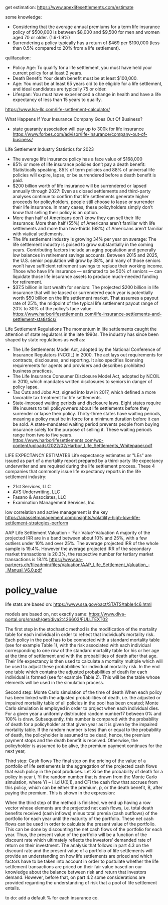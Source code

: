get estimation:
https://www.apexlifesettlements.com/estimate

some knowledge:
- Considering that the average annual premiums for a term life insurance policy of $500,000 is between $8,000 and $9,500 for men and women aged 70 or older. (1.6-1.9%)
- Surrendering a policy typically has a return of $469 per $100,000 (less than 0.5% compared to 20% from a life settlement). 

qulifacation:
- Policy Age: To qualify for a life settlement, you must have held your current policy for at least 2 years.
- Death Benefit: Your death benefit must be at least $100,000.
- Age: You must be at least 65 years old to be eligible for a life settlement, and ideal candidates are typically 75 or older. 
- Lifespan: You must have experienced a change in health and have a life expectancy of less than 15 years to qualify.

https://www.lsa-llc.com/life-settlement-calculator/


What Happens If Your Insurance Company Goes Out Of Business?
- state guaranty association will pay up to 300k for life insurance
https://www.forbes.com/advisor/life-insurance/company-out-of-business/


Life Settlement Industry Statistics for 2023
- The average life insurance policy has a face value of $168,000
- 85% or more of life insurance policies don’t pay a death benefit: Statistically speaking, 85% of term policies and 88% of universal life policies will expire, lapse, or be surrendered before a death benefit is paid.
- $200 billion worth of life insurance will be surrendered or lapsed annually through 2027: Even as closed settlements and third-party analyses continue to confirm that life settlements generate higher proceeds for policyholders, people still choose to lapse or surrender their life insurance. In many cases, these policyholders simply don’t know that selling their policy is an option.
- More than half of Americans don’t know they can sell their life insurance: More than half (55%) of Americans aren’t familiar with life settlements and more than two-thirds (68%) of Americans aren’t familiar with viatical settlements.
- The life settlement industry is growing 34% per year on average: The life settlement industry is poised to grow substantially in the coming years. Contributing factors include an aging population and generally low balances in retirement savings accounts. Between 2015 and 2025, the U.S. senior population will grow by 38%, and many of those seniors won’t have sufficient retirement savings to replace their working income. Those who have life insurance — estimated to be 50% of seniors — can liquidate those life insurance assets to produce much-needed funding for retirement.
- $37.5 billion in lost wealth for seniors: The projected $200 billion in life insurance that will be lapsed or surrendered each year is potentially worth $50 billion on the life settlement market. That assumes a payout rate of 25%, the midpoint of the typical life settlement payout range of 20% to 30% of the policy’s face value. 
https://www.harborlifesettlements.com/life-insurance-settlements-and-settlement-statistics/

Life Settlement Regulations
The momentum in life settlements caught the attention of state regulators in the
late 1990s. The industry has since been shaped by state regulations as well as:
- The Life Settlements Model Act, adopted by the National Conference of
Insurance Regulators (NCOIL) in 2000. The act lays out requirements for
contracts, disclosures, and reporting. It also specifies licensing requirements
for agents and providers and describes prohibited business practices.
- The Life Insurance Consumer Disclosure Model Act, adopted by NCOIL in
2010, which mandates written disclosures to seniors in danger of policy
lapse.
- Tax Cuts and Jobs Act, signed into law in 2017, which defined a more
favorable tax treatment for life settlements.
- State-imposed waiting periods and disclosure laws. Eight states require life
insurers to tell policyowners about life settlements before they surrender or
lapse their policy. Thirty-three states have waiting periods, meaning a policy
must be in force for a minimum duration before it can be sold. A
state-mandated waiting period prevents people from buying insurance solely
for the purpose of selling it. These waiting periods range from two to five
years.
https://www.harborlifesettlements.com/wp-content/uploads/2022/02/Harbor_Life_Settlements_Whitepaper.pdf

LIFE EXPECTANCY ESTIMATES
Life expectancy estimates or "LEs" are issued as part of a mortality report prepared by a third-party life expectancy underwriter and are required during the life settlement process.
These 4 companies that commonly issue life expectancy reports in the life settlement industry:
- 21st Services, LLC
- AVS Underwriting, LLC
- Fasano & Associates, LLC
- Examination Management Services, Inc.

low correlation and active management is the key
https://airassetmanagement.com/insights/volatility-high-low-life-settlement-strategies-perform

AAP Life Settlement Valuation - ‘Fair Value’-Valuation
A majority of the projected IRR are in a band between about 10% and 25%, with a few outliers under 10% and over 25%. The average projected IRR of the whole sample is 19.4%. However the average projected IRR of the secondary market transactions is 20.3%, the respective number for tertiary market transactions is 18.1%
https://www.aa-partners.ch/fileadmin/files/Valuation/AAP_Life_Settlement_Valuation_-_Manual_V6.0.pdf

# policy_value

life stats are based on:
https://www.ssa.gov/oact/STATS/table4c6.html

models are based on, not exactly same:
https://www.diva-portal.org/smash/get/diva2:426603/FULLTEXT02

The first step in the stochastic method is the modification of the mortality table for each
individual in order to reflect that individual’s mortality risk. Each policy in the pool has
to be connected with a standard mortality table (see for example Table 1), with the risk
associated with each individual corresponding to one row of the standard mortality table
for his or her age at the time of settlement and with the probabilities of death after that
age. Their life expectancy is then used to calculate a mortality multiple which will be
used to adjust these probabilities for individual mortality risk. In the end one table
which contains the adjusted probabilities of death for each individual is formed (see for
example Table 2). This will be the table whose elements will be used in the simulation
process. 

Second step: Monte Carlo simulation of the time of death
When each policy has been linked with the adjusted probabilities of death, i.e. the
adjusted or impaired mortality table of all policies in the pool has been created; Monte
Carlo simulation is employed in order to project when each individual dies. For a given
year a uniformly distributed random number17 between 0% and 100% is draw.
Subsequently, this number is compared with the probability of death for a policyholder
at that given year as it is given by the impaired mortality table. If the random number is
less than or equal to the probability of death, the policyholder is assumed to be dead,
hence, the premium payment stops and the death benefit is received. Otherwise, the
policyholder is assumed to be alive, the premium payment continues for the next year, 

Third step: Cash flows
The final step on the pricing of the value of a portfolio of life settlements is the
aggregation of the projected cash flows that each policy in the pool produces. Let Xi
 be
the probability of death for a policy in year i, Yi
 the random number that is drawn from
the Monte Carlo simulation, where Yi
 ~ i.i.d U(0,1), and CFi
 the cash flow that accrues
from this policy, which can be either the premium, p, or the death benefit, B, after
paying the premium. This is shown in the expression:

When the third step of the method is finished, we end up having a row vector whose
elements are the projected net cash flows, i.e. total death benefits received (cash
inflows) minus total premia (cash outflows) of the portfolio for each year until the
maturity of the portfolio. These net cash flows can be used in order to calculate the
present value of the portfolio. This can be done by discounting the net cash flows of the
portfolio for each year. Thus, the present value of the portfolio will be a function of the
discount rate which ultimately reflects the investors’ demanded rate of return on their
investment. The analysis that follows in part 4.3 on the discount rate and the present
value of a portfolio of life settlements will provide an understanding on how life
settlements are priced and which factors have to be taken into account in order to
postulate whether the life settlement transactions are priced on their fair value based on
our knowledge about the balance between risk and return that investors demand.
However, before that, on part 4.2 some considerations are provided regarding the
understanding of risk that a pool of life settlement entails.

to do:
add a default % for each insurance co. 
